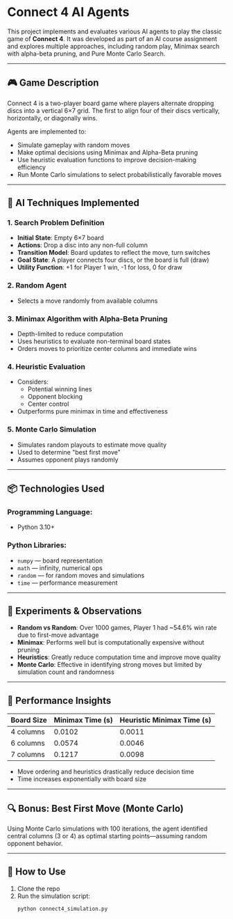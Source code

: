 # Connect 4 AI Agents

This project implements and evaluates various AI agents to play the classic game of **Connect 4**. It was developed as part of an AI course assignment and explores multiple approaches, including random play, Minimax search with alpha-beta pruning, and Pure Monte Carlo Search.

---

## 🎮 Game Description

Connect 4 is a two-player board game where players alternate dropping discs into a vertical 6×7 grid. The first to align four of their discs vertically, horizontally, or diagonally wins.

Agents are implemented to:
- Simulate gameplay with random moves
- Make optimal decisions using Minimax and Alpha-Beta pruning
- Use heuristic evaluation functions to improve decision-making efficiency
- Run Monte Carlo simulations to select probabilistically favorable moves

---

## 🧠 AI Techniques Implemented

### 1. **Search Problem Definition**
- **Initial State**: Empty 6×7 board
- **Actions**: Drop a disc into any non-full column
- **Transition Model**: Board updates to reflect the move, turn switches
- **Goal State**: A player connects four discs, or the board is full (draw)
- **Utility Function**: +1 for Player 1 win, -1 for loss, 0 for draw

### 2. **Random Agent**
- Selects a move randomly from available columns

### 3. **Minimax Algorithm with Alpha-Beta Pruning**
- Depth-limited to reduce computation
- Uses heuristics to evaluate non-terminal board states
- Orders moves to prioritize center columns and immediate wins

### 4. **Heuristic Evaluation**
- Considers:
  - Potential winning lines
  - Opponent blocking
  - Center control
- Outperforms pure minimax in time and effectiveness

### 5. **Monte Carlo Simulation**
- Simulates random playouts to estimate move quality
- Used to determine "best first move"
- Assumes opponent plays randomly

---

## 📦 Technologies Used

### Programming Language:
- Python 3.10+

### Python Libraries:
- `numpy` — board representation
- `math` — infinity, numerical ops
- `random` — for random moves and simulations
- `time` — performance measurement

---

## 🧪 Experiments & Observations

- **Random vs Random**: Over 1000 games, Player 1 had ~54.6% win rate due to first-move advantage
- **Minimax**: Performs well but is computationally expensive without pruning
- **Heuristics**: Greatly reduce computation time and improve move quality
- **Monte Carlo**: Effective in identifying strong moves but limited by simulation count and randomness

---

## 🏁 Performance Insights

| Board Size | Minimax Time (s) | Heuristic Minimax Time (s) |
|------------|------------------|-----------------------------|
| 4 columns  | 0.0102           | 0.0011                      |
| 6 columns  | 0.0574           | 0.0046                      |
| 7 columns  | 0.1217           | 0.0098                      |

- Move ordering and heuristics drastically reduce decision time
- Time increases exponentially with board size

---

## 🔍 Bonus: Best First Move (Monte Carlo)

Using Monte Carlo simulations with 100 iterations, the agent identified central columns (3 or 4) as optimal starting points—assuming random opponent behavior.

---

## 🎯 How to Use

1. Clone the repo
2. Run the simulation script:  
   ```bash
   python connect4_simulation.py
